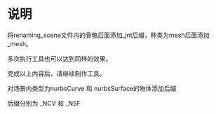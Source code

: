 # 说明

将renaming_scene文件内的骨骼后面添加_jnt后缀，种类为mesh后面添加_mesh。

多次执行工具也可以达到同样的效果。


完成以上内容后，请继续制作工具。

对场景内类型为nurbsCurve 和 nurbsSurface的物体添加后缀

后缀分别为    _NCV 和 _NSF